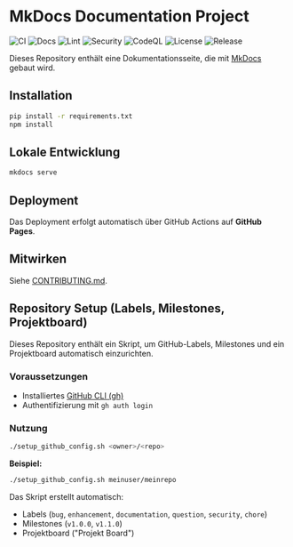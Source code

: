 # MkDocs Documentation Project

![CI](https://github.com/OWNER/REPO/actions/workflows/ci.yml/badge.svg)
![Docs](https://github.com/OWNER/REPO/actions/workflows/deploy-docs.yml/badge.svg)
![Lint](https://github.com/OWNER/REPO/actions/workflows/lint.yml/badge.svg)
![Security](https://github.com/OWNER/REPO/actions/workflows/security-scan.yml/badge.svg)
![CodeQL](https://github.com/OWNER/REPO/actions/workflows/codeql-analysis.yml/badge.svg)
![License](https://img.shields.io/github/license/OWNER/REPO)
![Release](https://github.com/OWNER/REPO/actions/workflows/release-please.yml/badge.svg)

Dieses Repository enthält eine Dokumentationsseite, die mit [MkDocs](https://www.mkdocs.org/) gebaut wird.

## Installation

```bash
pip install -r requirements.txt
npm install
```

## Lokale Entwicklung

```bash
mkdocs serve
```

## Deployment

Das Deployment erfolgt automatisch über GitHub Actions auf **GitHub Pages**.

## Mitwirken

Siehe [CONTRIBUTING.md](CONTRIBUTING.md).

## Repository Setup (Labels, Milestones, Projektboard)

Dieses Repository enthält ein Skript, um GitHub-Labels, Milestones und ein Projektboard automatisch einzurichten.

### Voraussetzungen
- Installiertes [GitHub CLI (gh)](https://cli.github.com/)
- Authentifizierung mit `gh auth login`

### Nutzung
```bash
./setup_github_config.sh <owner>/<repo>
```

**Beispiel:**
```bash
./setup_github_config.sh meinuser/meinrepo
```

Das Skript erstellt automatisch:
- Labels (`bug`, `enhancement`, `documentation`, `question`, `security`, `chore`)
- Milestones (`v1.0.0`, `v1.1.0`)
- Projektboard ("Projekt Board")
